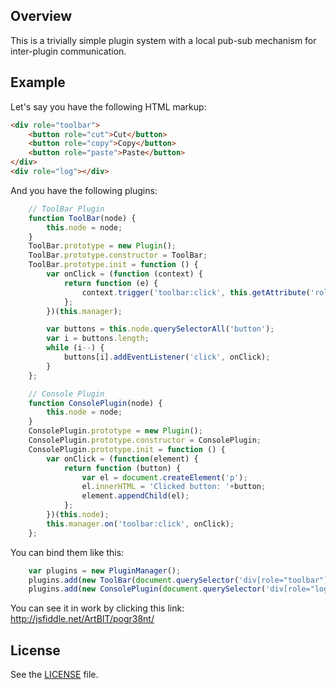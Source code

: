 ## Overview

This is a trivially simple plugin system with a local pub-sub mechanism
for inter-plugin communication.

## Example

Let's say you have the following HTML markup:
```html
<div role="toolbar">
    <button role="cut">Cut</button>
    <button role="copy">Copy</button>
    <button role="paste">Paste</button>
</div>
<div role="log"></div>
```

And you have the following plugins:
```js
    // ToolBar Plugin
    function ToolBar(node) {
        this.node = node;
    }
    ToolBar.prototype = new Plugin();
    ToolBar.prototype.constructor = ToolBar;
    ToolBar.prototype.init = function () {
        var onClick = (function (context) {
            return function (e) {
                context.trigger('toolbar:click', this.getAttribute('role'));
            };
        })(this.manager);

        var buttons = this.node.querySelectorAll('button');
        var i = buttons.length;
        while (i--) {
            buttons[i].addEventListener('click', onClick);
        }
    };

    // Console Plugin
    function ConsolePlugin(node) {
        this.node = node;
    }
    ConsolePlugin.prototype = new Plugin();
    ConsolePlugin.prototype.constructor = ConsolePlugin;
    ConsolePlugin.prototype.init = function () {
        var onClick = (function(element) {
            return function (button) {
                var el = document.createElement('p');
                el.innerHTML = 'Clicked button: '+button;
                element.appendChild(el);
            };
        })(this.node);
        this.manager.on('toolbar:click', onClick);
    };
```

You can bind them like this:
```js
    var plugins = new PluginManager();
    plugins.add(new ToolBar(document.querySelector('div[role="toolbar"]')));
    plugins.add(new ConsolePlugin(document.querySelector('div[role="log"]')));
```

You can see it in work by clicking this link: http://jsfiddle.net/ArtBIT/pogr38nt/

## License

See the [LICENSE](LICENSE) file.

